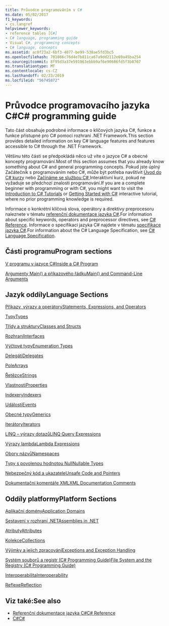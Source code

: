 ```yaml
---
title: Průvodce programováním v C#
ms.date: 05/02/2017
f1_keywords:
- cs.langref
helpviewer_keywords:
- reference tables [C#]
- C# language, programming guide
- Visual C#, programming concepts
- C# language, concepts
ms.assetid: ac0f23a2-6bf3-4077-be99-538ae5fd3bc5
ms.openlocfilehash: 701086c76d4e7b811ca67a9dd2112e69a45ba254
ms.sourcegitcommit: 8f95d3a37e591963ebbb9af6e90686fd5f3b8707
ms.translationtype: MT
ms.contentlocale: cs-CZ
ms.lasthandoff: 02/23/2019
ms.locfileid: "56745872"
---
```

# <a name="c-programming-guide"></a><span data-ttu-id="12465-102">Průvodce programovacího jazyka C#</span><span class="sxs-lookup"><span data-stu-id="12465-102">C# programming guide</span></span>
<span data-ttu-id="12465-103">Tato část obsahuje podrobné informace o klíčových jazyka C#, funkce a funkce přístupné pro C# pomocí rozhraní .NET Framework.</span><span class="sxs-lookup"><span data-stu-id="12465-103">This section provides detailed information on key C# language features and features accessible to C# through the .NET Framework.</span></span>  
  
 <span data-ttu-id="12465-104">Většinu této části se předpokládá něco už víte o jazyce C# a obecné koncepty programování.</span><span class="sxs-lookup"><span data-stu-id="12465-104">Most of this section assumes that you already know something about C# and general programming concepts.</span></span> <span data-ttu-id="12465-105">Pokud jste úplný Začátečník s programováním nebo C#, může být potřeba navštívit [Úvod do C# kurzy](../tutorials/intro-to-csharp/index.md) nebo [Začínáme se službou C# ](https://www.microsoft.com/net/tutorials/csharp/getting-started) Interaktivní kurz, pokud ne vyžaduje se předchozí znalosti programování.</span><span class="sxs-lookup"><span data-stu-id="12465-105">If you are a complete beginner with programming or with C#, you might want to visit the [Introduction to C# Tutorials](../tutorials/intro-to-csharp/index.md) or [Getting Started with C#](https://www.microsoft.com/net/tutorials/csharp/getting-started) interactive tutorial, where no prior programming knowledge is required.</span></span>  
  
 <span data-ttu-id="12465-106">Informace o konkrétní klíčová slova, operátory a direktivy preprocesoru naleznete v tématu [referenční dokumentace jazyka C#](../../csharp/language-reference/index.md).</span><span class="sxs-lookup"><span data-stu-id="12465-106">For information about specific keywords, operators and preprocessor directives, see [C# Reference](../../csharp/language-reference/index.md).</span></span> <span data-ttu-id="12465-107">Informace o specifikaci jazyka C# najdete v tématu [specifikace jazyka C#](../../csharp/language-reference/language-specification/index.md).</span><span class="sxs-lookup"><span data-stu-id="12465-107">For information about the C# Language Specification, see [C# Language Specification](../../csharp/language-reference/language-specification/index.md).</span></span>  
  
## <a name="program-sections"></a><span data-ttu-id="12465-108">Části programu</span><span class="sxs-lookup"><span data-stu-id="12465-108">Program sections</span></span>

[<span data-ttu-id="12465-109">V programu v jazyce C#</span><span class="sxs-lookup"><span data-stu-id="12465-109">Inside a C# Program</span></span>](../../csharp/programming-guide/inside-a-program/index.md)  
  
[<span data-ttu-id="12465-110">Argumenty Main() a příkazového řádku</span><span class="sxs-lookup"><span data-stu-id="12465-110">Main() and Command-Line Arguments</span></span>](../../csharp/programming-guide/main-and-command-args/index.md)  
 
## <a name="language-sections"></a><span data-ttu-id="12465-111">Jazyk oddíly</span><span class="sxs-lookup"><span data-stu-id="12465-111">Language Sections</span></span>  
[<span data-ttu-id="12465-112">Příkazy, výrazy a operátory</span><span class="sxs-lookup"><span data-stu-id="12465-112">Statements, Expressions, and Operators</span></span>](../../csharp/programming-guide/statements-expressions-operators/index.md)  

 [<span data-ttu-id="12465-113">Typy</span><span class="sxs-lookup"><span data-stu-id="12465-113">Types</span></span>](../../csharp/programming-guide/types/index.md)  

 [<span data-ttu-id="12465-114">Třídy a struktury</span><span class="sxs-lookup"><span data-stu-id="12465-114">Classes and Structs</span></span>](../../csharp/programming-guide/classes-and-structs/index.md)  
  
 [<span data-ttu-id="12465-115">Rozhraní</span><span class="sxs-lookup"><span data-stu-id="12465-115">Interfaces</span></span>](../../csharp/programming-guide/interfaces/index.md)  

 [<span data-ttu-id="12465-116">Výčtové typy</span><span class="sxs-lookup"><span data-stu-id="12465-116">Enumeration Types</span></span>](../../csharp/programming-guide/enumeration-types.md)  
  
 [<span data-ttu-id="12465-117">Delegáti</span><span class="sxs-lookup"><span data-stu-id="12465-117">Delegates</span></span>](../../csharp/programming-guide/delegates/index.md)  
 
 [<span data-ttu-id="12465-118">Pole</span><span class="sxs-lookup"><span data-stu-id="12465-118">Arrays</span></span>](../../csharp/programming-guide/arrays/index.md)  
  
 [<span data-ttu-id="12465-119">Řetězce</span><span class="sxs-lookup"><span data-stu-id="12465-119">Strings</span></span>](../../csharp/programming-guide/strings/index.md)  
  
 [<span data-ttu-id="12465-120">Vlastnosti</span><span class="sxs-lookup"><span data-stu-id="12465-120">Properties</span></span>](../../csharp/programming-guide/classes-and-structs/properties.md)  
  
 [<span data-ttu-id="12465-121">Indexery</span><span class="sxs-lookup"><span data-stu-id="12465-121">Indexers</span></span>](../../csharp/programming-guide/indexers/index.md)  
  
 [<span data-ttu-id="12465-122">Události</span><span class="sxs-lookup"><span data-stu-id="12465-122">Events</span></span>](../../csharp/programming-guide/events/index.md)  
  
 [<span data-ttu-id="12465-123">Obecné typy</span><span class="sxs-lookup"><span data-stu-id="12465-123">Generics</span></span>](../../csharp/programming-guide/generics/index.md)  
  
 [<span data-ttu-id="12465-124">Iterátory</span><span class="sxs-lookup"><span data-stu-id="12465-124">Iterators</span></span>](../../csharp/programming-guide/concepts/iterators.md)
  
 [<span data-ttu-id="12465-125">LINQ – výrazy dotazů</span><span class="sxs-lookup"><span data-stu-id="12465-125">LINQ Query Expressions</span></span>](../../csharp/programming-guide/linq-query-expressions/index.md)  
  
 [<span data-ttu-id="12465-126">Výrazy lambda</span><span class="sxs-lookup"><span data-stu-id="12465-126">Lambda Expressions</span></span>](../../csharp/programming-guide/statements-expressions-operators/lambda-expressions.md)  
  
 [<span data-ttu-id="12465-127">Obory názvů</span><span class="sxs-lookup"><span data-stu-id="12465-127">Namespaces</span></span>](../../csharp/programming-guide/namespaces/index.md)  
  
 [<span data-ttu-id="12465-128">Typy s povolenou hodnotou Null</span><span class="sxs-lookup"><span data-stu-id="12465-128">Nullable Types</span></span>](../../csharp/programming-guide/nullable-types/index.md)  
  
 [<span data-ttu-id="12465-129">Nebezpečný kód a ukazatele</span><span class="sxs-lookup"><span data-stu-id="12465-129">Unsafe Code and Pointers</span></span>](../../csharp/programming-guide/unsafe-code-pointers/index.md)  
  
 [<span data-ttu-id="12465-130">Dokumentační komentáře XML</span><span class="sxs-lookup"><span data-stu-id="12465-130">XML Documentation Comments</span></span>](../../csharp/programming-guide/xmldoc/xml-documentation-comments.md)  
  
## <a name="platform-sections"></a><span data-ttu-id="12465-131">Oddíly platformy</span><span class="sxs-lookup"><span data-stu-id="12465-131">Platform Sections</span></span>  
 [<span data-ttu-id="12465-132">Aplikační domény</span><span class="sxs-lookup"><span data-stu-id="12465-132">Application Domains</span></span>](../../framework/app-domains/application-domains.md)  
  
 [<span data-ttu-id="12465-133">Sestavení v rozhraní .NET</span><span class="sxs-lookup"><span data-stu-id="12465-133">Assemblies in .NET</span></span>](../../standard/assembly/index.md)  
  
 [<span data-ttu-id="12465-134">Atributy</span><span class="sxs-lookup"><span data-stu-id="12465-134">Attributes</span></span>](../../csharp/programming-guide/concepts/attributes/index.md)  
  
 [<span data-ttu-id="12465-135">Kolekce</span><span class="sxs-lookup"><span data-stu-id="12465-135">Collections</span></span>](../../csharp/programming-guide/concepts/collections.md)  
  
 [<span data-ttu-id="12465-136">Výjimky a jejich zpracování</span><span class="sxs-lookup"><span data-stu-id="12465-136">Exceptions and Exception Handling</span></span>](../../csharp/programming-guide/exceptions/index.md)  
  
 [<span data-ttu-id="12465-137">Systém souborů a registr (C# Programming Guide)</span><span class="sxs-lookup"><span data-stu-id="12465-137">File System and the Registry (C# Programming Guide)</span></span>](../../csharp/programming-guide/file-system/index.md)  
  
 [<span data-ttu-id="12465-138">Interoperabilita</span><span class="sxs-lookup"><span data-stu-id="12465-138">Interoperability</span></span>](../../csharp/programming-guide/interop/index.md)  
  
 [<span data-ttu-id="12465-139">Reflexe</span><span class="sxs-lookup"><span data-stu-id="12465-139">Reflection</span></span>](../../csharp/programming-guide/concepts/reflection.md)  
  
## <a name="see-also"></a><span data-ttu-id="12465-140">Viz také:</span><span class="sxs-lookup"><span data-stu-id="12465-140">See also</span></span>

- [<span data-ttu-id="12465-141">Referenční dokumentace jazyka C#</span><span class="sxs-lookup"><span data-stu-id="12465-141">C# Reference</span></span>](../../csharp/language-reference/index.md)
- [<span data-ttu-id="12465-142">C#</span><span class="sxs-lookup"><span data-stu-id="12465-142">C#</span></span>](../../csharp/index.md)
